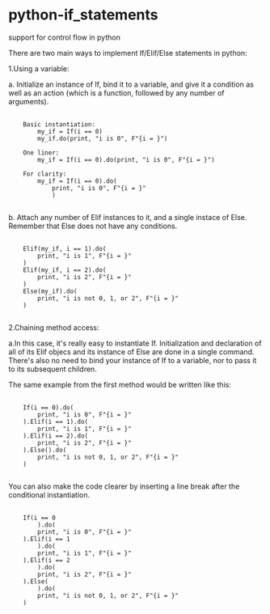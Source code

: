 # python-if_statements
support for control flow in python

There are two main ways to implement If/Elif/Else statements in python:

1.Using a variable:

a. Initialize an instance of If, bind it to a variable, and give it a condition as well as an action (which is a function, followed by any number of arguments).
<pre>
    <code>
    Basic instantiation:
        my_if = If(i == 0)
        my_if.do(print, "i is 0", F"{i = }")
    
    One liner:
        my_if = If(i == 0).do(print, "i is 0", F"{i = }")
    
    For clarity:
        my_if = If(i == 0).do(
            print, "i is 0", F"{i = }"
            )
    </code>
</pre>  
b. Attach any number of Elif instances to it, and a single instace of Else. Remember that Else does not have any conditions.
<pre>
    <code>
    Elif(my_if, i == 1).do(
        print, "i is 1", F"{i = }"
    )
    Elif(my_if, i == 2).do(
        print, "i is 2", F"{i = }"
    )
    Else(my_if).do(
        print, "i is not 0, 1, or 2", F"{i = }"
    )
    </code>
</pre>



2.Chaining method access:

a.In this case, it's really easy to instantiate If. Initialization and declaration of all of its Elif objecs and its instance of Else are done in a single command.
There's also no need to bind your instance of If to a variable, nor to pass it to its subsequent children.

The same example from the first method would be written like this:

<pre>
    <code>
    If(i == 0).do(
        print, "i is 0", F"{i = }"
    ).Elif(i == 1).do(
        print, "i is 1", F"{i = }"
    ).Elif(i == 2).do(
        print, "i is 2", F"{i = }"
    ).Else().do(
        print, "i is not 0, 1, or 2", F"{i = }"
    )
    </code>
</pre>

You can also make the code clearer by inserting a line break after the conditional instantiation.

<pre>
    <code>
    If(i == 0
        ).do(
        print, "i is 0", F"{i = }"
    ).Elif(i == 1
        ).do(
        print, "i is 1", F"{i = }"
    ).Elif(i == 2
        ).do(
        print, "i is 2", F"{i = }"
    ).Else(
        ).do(
        print, "i is not 0, 1, or 2", F"{i = }"
    )
    </code>
</pre>
